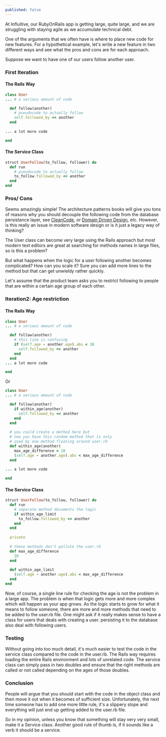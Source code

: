 ```yaml
---
published: false
---
```


At Influitive, our RubyOnRails app is getting large, quite large, and we are struggling with staying agile as we accumulate technical debt. 

One of the arguments that we often have is where to place new code for new features. For a hypothetical example, let's write a new feature in two different ways and see what the pros and cons are for each approach.

Suppose we want to have one of our users follow another user.

### First Iteration 
#### The Rails Way

```ruby
class User
... # a serious amount of code

  def follow(another)
    # pseudocode to actually follow
    self.followed_by << another
  end
  
... a lot more code 

end
```

#### The Service Class

```ruby
struct UserFollow(to_follow, follower) do
  def run
    # pseudocode to actually follow
    to_follow.followed_by << another
  end
end
```

### Pros/ Cons

Seems amazingly simple! The architecture patterns books will give you tons of reasons why you should decouple the following code from the database persistance layer, see [CleanCode](http://blog.groupbuddies.com/posts/20-clean-architecture?utm_source=rubyweekly&utm_medium=email), or [Domain Driven Design](http://www.infoq.com/minibooks/domain-driven-design-quickly), etc. However, is this really an issue in modern software design or is it just a legacy way of thinking?

The User class can become very large using the Rails approach but most modern text editors are great at searching for methods names in large files, so is this a problem?

But what happens when the logic for a user following another becomes complicated? How can you scale it? Sure you can add more lines to the method but that can get unwieldy rather quickly.

Let's assume that the product team asks you to restrict following to people that are within a certain age group of each other.

### Iteration2: Age restriction 
#### The Rails Way

```ruby
class User
... # a serious amount of code

  def follow(another)
    # this line is confusing
  	if (self.age - another.age).abs < 10
      self.followed_by << another
    end
  end
... a lot more code 

end
```
Or
```ruby
class User
... # a serious amount of code

  def follow(another)
  	if within_age(another)
      self.followed_by << another
    end
  end
  
  # you could create a method here but 
  # now you have this random method that is only
  # used by one method floating around user.rb
  def within_age(another) 
    max_age_difference = 10 
    (self.age - another.age).abs < max_age_difference
  end
  
... a lot more code 

end
```

#### The Service Class

```ruby
struct UserFollow(to_follow, follower) do
  def run
  	# separate method documents the logic
    if within_age_limit
      to_follow.followed_by << another
    end
  end
  
  private 
  
  # these methods don't pollute the user.rb
  def max_age_difference
    10
  end
  
  def within_age_limit
    (self.age - another.age).abs < max_age_difference
  end
end
```

Now, of course, a single line rule for checking the age is not the problem in a large app. The problem is when that logic gets more and more complex which will happen as your app grows. As the logic starts to grow for what it means to follow someone, there are more and more methods that need to be added to the user.rb file. One might ask if it really makes sense to have a class for users that deals with creating a user. persisting it to the database also deal with following users. 

### Testing
Without going into too much detail, it's much easier to test the code in the service class compared to the code in the user.rb. The Rails way requires loading the entire Rails environment and lots of unrelated code. The service class can simply pass in two doubles and ensure that the right methods are called or not called depending on the ages of those doubles. 

### Conclusion

People will argue that you should start with the code in the object class and then move it out when it becomes of sufficient size. Unfortunately, the next time someone has to add one more little rule, it's a slippery slope and everything will just end up getting added to the user.rb file.

So in my opinion, unless you know that something will stay very very small, make it a Service class. Another good rule of thumb is, if it sounds like a verb it should be a service.

